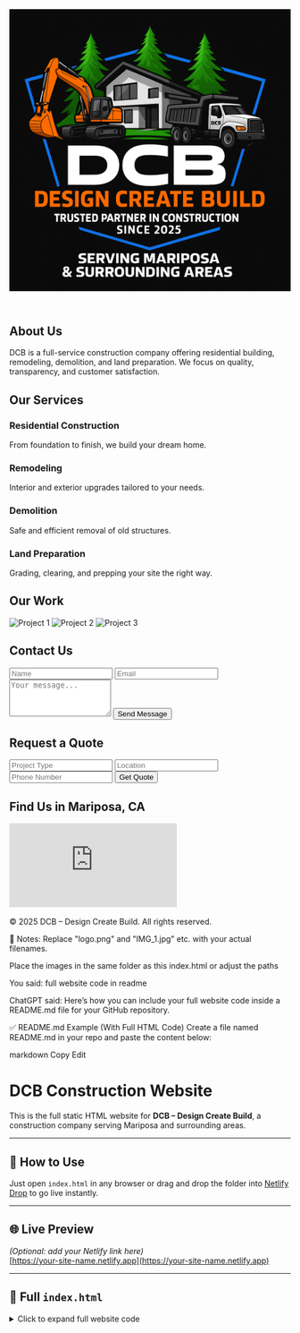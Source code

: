 <!DOCTYPE html>
<html lang="en">
<head>
  <meta charset="UTF-8" />
  <meta name="viewport" content="width=device-width, initial-scale=1.0" />
  <title>DCB – Design Create Build</title>
  <script src="https://cdn.tailwindcss.com"></script>
</head>
<body class="bg-white text-gray-800 font-sans">

  <!-- Hero Section -->
  <header class="bg-gray-900 text-white py-16">
    <div class="container mx-auto text-center">
      <img src="logo.png" alt="DCB Logo" class="mx-auto mb-6 w-[700px]">
    </div>
  </header>

  <!-- About Section -->
  <section class="py-12 bg-gray-100">
    <div class="container mx-auto px-6 md:px-12">
      <h2 class="text-3xl font-bold mb-6">About Us</h2>
      <p class="text-lg leading-relaxed">
        DCB is a full-service construction company offering residential building, remodeling, demolition, and land preparation. We focus on quality, transparency, and customer satisfaction.
      </p>
    </div>
  </section>

  <!-- Services Section -->
  <section class="py-12">
    <div class="container mx-auto px-6 md:px-12">
      <h2 class="text-3xl font-bold mb-6 text-center">Our Services</h2>
      <div class="grid md:grid-cols-2 lg:grid-cols-4 gap-8">
        <div class="bg-white shadow-md rounded-xl p-6 text-center">
          <h3 class="text-xl font-semibold mb-2">Residential Construction</h3>
          <p>From foundation to finish, we build your dream home.</p>
        </div>
        <div class="bg-white shadow-md rounded-xl p-6 text-center">
          <h3 class="text-xl font-semibold mb-2">Remodeling</h3>
          <p>Interior and exterior upgrades tailored to your needs.</p>
        </div>
        <div class="bg-white shadow-md rounded-xl p-6 text-center">
          <h3 class="text-xl font-semibold mb-2">Demolition</h3>
          <p>Safe and efficient removal of old structures.</p>
        </div>
        <div class="bg-white shadow-md rounded-xl p-6 text-center">
          <h3 class="text-xl font-semibold mb-2">Land Preparation</h3>
          <p>Grading, clearing, and prepping your site the right way.</p>
        </div>
      </div>
    </div>
  </section>

  <!-- Gallery Section -->
  <section class="bg-gray-100 py-12">
    <div class="container mx-auto px-6 md:px-12">
      <h2 class="text-3xl font-bold mb-6 text-center">Our Work</h2>
      <div class="grid grid-cols-1 sm:grid-cols-2 md:grid-cols-3 gap-4">
        <!-- Replace these with your image filenames -->
        <img src="IMG_1.jpg" alt="Project 1" class="rounded-lg shadow" />
        <img src="IMG_2.jpg" alt="Project 2" class="rounded-lg shadow" />
        <img src="IMG_3.jpg" alt="Project 3" class="rounded-lg shadow" />
        <!-- Add more <img> as needed -->
      </div>
    </div>
  </section>

  <!-- Contact Section -->
  <section class="py-12">
    <div class="container mx-auto px-6 md:px-12">
      <h2 class="text-3xl font-bold mb-6 text-center">Contact Us</h2>
      <form class="max-w-xl mx-auto space-y-4" name="contact" method="POST" data-netlify="true">
        <input type="hidden" name="form-name" value="contact" />
        <input type="text" name="name" placeholder="Name" class="w-full p-3 border border-gray-300 rounded" required />
        <input type="email" name="email" placeholder="Email" class="w-full p-3 border border-gray-300 rounded" required />
        <textarea name="message" placeholder="Your message..." class="w-full p-3 border border-gray-300 rounded" rows="4" required></textarea>
        <button type="submit" class="bg-blue-600 text-white py-3 px-6 rounded hover:bg-blue-700">Send Message</button>
      </form>
    </div>
  </section>

  <!-- Quote Section -->
  <section class="py-12 bg-blue-50">
    <div class="container mx-auto px-6 md:px-12">
      <h2 class="text-3xl font-bold mb-6 text-center">Request a Quote</h2>
      <form class="max-w-xl mx-auto space-y-4">
        <input type="text" placeholder="Project Type" class="w-full p-3 border border-gray-300 rounded" required />
        <input type="text" placeholder="Location" class="w-full p-3 border border-gray-300 rounded" required />
        <input type="tel" placeholder="Phone Number" class="w-full p-3 border border-gray-300 rounded" required />
        <button type="submit" class="bg-green-600 text-white py-3 px-6 rounded hover:bg-green-700">Get Quote</button>
      </form>
    </div>
  </section>

  <!-- Google Map Section -->
  <section class="py-12">
    <div class="container mx-auto px-6 md:px-12">
      <h2 class="text-3xl font-bold mb-6 text-center">Find Us in Mariposa, CA</h2>
      <div class="w-full h-[450px]">
        <iframe class="w-full h-full rounded-lg shadow" frameborder="0" style="border:0"
          src="https://www.google.com/maps/embed?pb=!1m18!1m12!1m3!1d3088.1380063138775!2d-119.96658662426628!3d37.48455372815426!2m3!1f0!2f0!3f0!3m2!1i1024!2i768!4f13.1!3m3!1m2!1s0x8096e16c30c9cd21%3A0x6fc10a426c7e6d77!2sMariposa%2C%20CA%2095338!5e0!3m2!1sen!2sus!4v1720285643556" allowfullscreen="" loading="lazy" referrerpolicy="no-referrer-when-downgrade"></iframe>
      </div>
    </div>
  </section>

  <!-- Footer -->
  <footer class="bg-gray-900 text-white py-6">
    <div class="container mx-auto px-6 md:px-12 text-center">
      <p>&copy; 2025 DCB – Design Create Build. All rights reserved.</p>
    </div>
  </footer>
</body>
</html>
📝 Notes:
Replace "logo.png" and "IMG_1.jpg" etc. with your actual filenames.

Place the images in the same folder as this index.html or adjust the paths







You said:
full website code in readme


ChatGPT said:
Here’s how you can include your full website code inside a README.md file for your GitHub repository.

✅ README.md Example (With Full HTML Code)
Create a file named README.md in your repo and paste the content below:

markdown
Copy
Edit
# DCB Construction Website

This is the full static HTML website for **DCB – Design Create Build**, a construction company serving Mariposa and surrounding areas.

---

## 🔧 How to Use

Just open `index.html` in any browser or drag and drop the folder into [Netlify Drop](https://app.netlify.com/drop) to go live instantly.

---

## 🌐 Live Preview

*(Optional: add your Netlify link here)*  
[https://your-site-name.netlify.app](https://your-site-name.netlify.app)

---

## 📄 Full `index.html`

<details>
  <summary>Click to expand full website code</summary>

```html
<!DOCTYPE html>
<html lang="en">
<head>
  <meta charset="UTF-8" />
  <meta name="viewport" content="width=device-width, initial-scale=1.0" />
  <title>DCB – Design Create Build</title>
  <script src="https://cdn.tailwindcss.com"></script>
</head>
<body class="bg-white text-gray-800 font-sans">

  <!-- Hero Section -->
  <header class="bg-gray-900 text-white py-16">
    <div class="container mx-auto text-center">
      <img src="logo.png" alt="DCB Logo" class="mx-auto mb-6 w-[700px]">
    </div>
  </header>

  <!-- About Section -->
  <section class="py-12 bg-gray-100">
    <div class="container mx-auto px-6 md:px-12">
      <h2 class="text-3xl font-bold mb-6">About Us</h2>
      <p class="text-lg leading-relaxed">
        DCB is a full-service construction company offering residential building, remodeling, demolition, and land preparation. We focus on quality, transparency, and customer satisfaction.
      </p>
    </div>
  </section>

  <!-- Services Section -->
  <section class="py-12">
    <div class="container mx-auto px-6 md:px-12">
      <h2 class="text-3xl font-bold mb-6 text-center">Our Services</h2>
      <div class="grid md:grid-cols-2 lg:grid-cols-4 gap-8">
        <div class="bg-white shadow-md rounded-xl p-6 text-center">
          <h3 class="text-xl font-semibold mb-2">Residential Construction</h3>
          <p>From foundation to finish, we build your dream home.</p>
        </div>
        <div class="bg-white shadow-md rounded-xl p-6 text-center">
          <h3 class="text-xl font-semibold mb-2">Remodeling</h3>
          <p>Interior and exterior upgrades tailored to your needs.</p>
        </div>
        <div class="bg-white shadow-md rounded-xl p-6 text-center">
          <h3 class="text-xl font-semibold mb-2">Demolition</h3>
          <p>Safe and efficient removal of old structures.</p>
        </div>
        <div class="bg-white shadow-md rounded-xl p-6 text-center">
          <h3 class="text-xl font-semibold mb-2">Land Preparation</h3>
          <p>Grading, clearing, and prepping your site the right way.</p>
        </div>
      </div>
    </div>
  </section>

  <!-- Gallery Section -->
  <section class="bg-gray-100 py-12">
    <div class="container mx-auto px-6 md:px-12">
      <h2 class="text-3xl font-bold mb-6 text-center">Our Work</h2>
      <div class="grid grid-cols-1 sm:grid-cols-2 md:grid-cols-3 gap-4">
        <img src="IMG_1.jpg" alt="Project 1" class="rounded-lg shadow" />
        <img src="IMG_2.jpg" alt="Project 2" class="rounded-lg shadow" />
        <img src="IMG_3.jpg" alt="Project 3" class="rounded-lg shadow" />
      </div>
    </div>
  </section>

  <!-- Contact Section -->
  <section class="py-12">
    <div class="container mx-auto px-6 md:px-12">
      <h2 class="text-3xl font-bold mb-6 text-center">Contact Us</h2>
      <form class="max-w-xl mx-auto space-y-4" name="contact" method="POST" data-netlify="true">
        <input type="hidden" name="form-name" value="contact" />
        <input type="text" name="name" placeholder="Name" class="w-full p-3 border border-gray-300 rounded" required />
        <input type="email" name="email" placeholder="Email" class="w-full p-3 border border-gray-300 rounded" required />
        <textarea name="message" placeholder="Your message..." class="w-full p-3 border border-gray-300 rounded" rows="4" required></textarea>
        <button type="submit" class="bg-blue-600 text-white py-3 px-6 rounded hover:bg-blue-700">Send Message</button>
      </form>
    </div>
  </section>

  <!-- Quote Section -->
  <section class="py-12 bg-blue-50">
    <div class="container mx-auto px-6 md:px-12">
      <h2 class="text-3xl font-bold mb-6 text-center">Request a Quote</h2>
      <form class="max-w-xl mx-auto space-y-4">
        <input type="text" placeholder="Project Type" class="w-full p-3 border border-gray-300 rounded" required />
        <input type="text" placeholder="Location" class="w-full p-3 border border-gray-300 rounded" required />
        <input type="tel" placeholder="Phone Number" class="w-full p-3 border border-gray-300 rounded" required />
        <button type="submit" class="bg-green-600 text-white py-3 px-6 rounded hover:bg-green-700">Get Quote</button>
      </form>
    </div>
  </section>

  <!-- Google Map Section -->
  <section class="py-12">
    <div class="container mx-auto px-6 md:px-12">
      <h2 class="text-3xl font-bold mb-6 text-center">Find Us in Mariposa, CA</h2>
      <div class="w-full h-[450px]">
        <iframe class="w-full h-full rounded-lg shadow" frameborder="0" style="border:0"
          src="https://www.google.com/maps/embed?pb=!1m18!1m12!1m3!1d3088.1380063138775!2d-119.96658662426628!3d37.48455372815426!2m3!1f0!2f0!3f0!3m2!1i1024!2i768!4f13.1!3m3!1m2!1s0x8096e16c30c9cd21%3A0x6fc10a426c7e6d77!2sMariposa%2C%20CA%2095338!5e0!3m2!1sen!2sus!4v1720285643556" allowfullscreen="" loading="lazy" referrerpolicy="no-referrer-when-downgrade"></iframe>
      </div>
    </div>
  </section>

  <!-- Footer -->
  <footer class="bg-gray-900 text-white py-6">
    <div class="container mx-auto px-6 md:px-12 text-center">
      <p>&copy; 2025 DCB – Design Create Build. All rights reserved.</p>
    </div>
  </footer>
</body>
</html>
